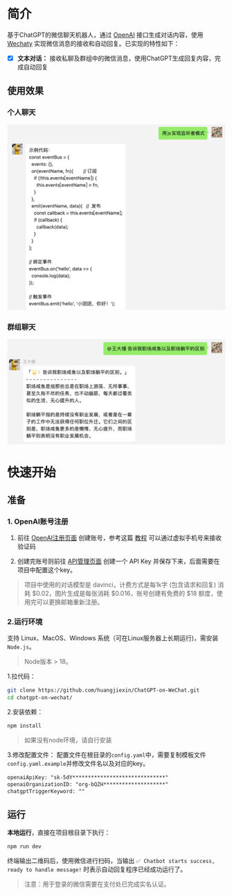 # 简介
基于ChatGPT的微信聊天机器人，通过 [OpenAI](https://www.npmjs.com/package/openai) 接口生成对话内容，使用 [Wechaty](http://wechaty.js.org/) 实现微信消息的接收和自动回复。已实现的特性如下：

- [x] **文本对话：** 接收私聊及群组中的微信消息，使用ChatGPT生成回复内容，完成自动回复

## 使用效果
### 个人聊天

![privateChat.jpg](doc/img/privateChat.jpg)

### 群组聊天

![roomChat.jpg](doc/img/roomChat.jpg)


# 快速开始

## 准备

### 1. OpenAI账号注册

1) 前往 [OpenAI注册页面](https://beta.openai.com/signup) 创建账号，参考这篇 [教程](https://www.cnblogs.com/damugua/p/16969508.html) 可以通过虚拟手机号来接收验证码

2) 创建完账号则前往 [API管理页面](https://beta.openai.com/account/api-keys) 创建一个 API Key 并保存下来，后面需要在项目中配置这个key。

> 项目中使用的对话模型是 davinci，计费方式是每1k字 (包含请求和回复) 消耗 $0.02，图片生成是每张消耗 $0.016，账号创建有免费的 $18 额度，使用完可以更换邮箱重新注册。

### 2.运行环境

支持 Linux、MacOS、Windows 系统（可在Linux服务器上长期运行)，需安装 `Node.js`。 
> Node版本 > 18。


1.拉代码：

```bash
git clone https://github.com/huangjiexin/ChatGPT-on-WeChat.git
cd chatgpt-on-wechat/
```

2.安装依赖：
```bash
npm install
```
> 如果没有node环境，请自行安装

3.修改配置文件：
配置文件在根目录的`config.yaml`中，需要复制模板文件`config.yaml.example`并修改文件名以及对应的key。
```
openaiApiKey: "sk-5dY******************************"
openaiOrganizationID: "org-bQZH********************"
chatgptTriggerKeyword: ""
```

## 运行

**本地运行**，直接在项目根目录下执行：

```bash
npm run dev
```
终端输出二维码后，使用微信进行扫码，当输出 `✅ Chatbot starts success, ready to handle message!` 时表示自动回复程序已经成功运行了。
> 注意：用于登录的微信需要在支付处已完成实名认证。

